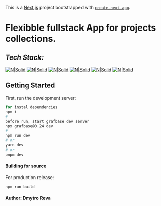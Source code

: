 This is a [Next.js](https://nextjs.org/) project bootstrapped with [`create-next-app`](https://github.com/vercel/next.js/tree/canary/packages/create-next-app).

# Flexibble fullstack App for projects collections.

## _Tech Stack:_

[![N|Solid](https://img.shields.io/badge/Typescript-orange.svg?style=for-the-badge&logo=Typescript&logoColor=white)](https://www.typescriptlang.org/)
[![N|Solid](https://img.shields.io/badge/Tailwind-hotpink.svg?style=for-the-badge&logo=Tailwind&logoColor=white)](https://tailwindcss.com/)   [![N|Solid](https://img.shields.io/badge/next-%2320232a.svg?style=for-the-badge&logo=react&logoColor=%2361DAFB)](https://nextjs.org/) [![N|Solid](https://img.shields.io/badge/next-auth-%2320232a.svg?style=for-the-badge&logo=react&logoColor=%2361DAFB)](https://next-auth.js.org/) [![N|Solid](https://img.shields.io/badge/cloudinary-%238DD6F9.svg?style=for-the-badge&logo=webpack&logoColor=black)](https://cloudinary.com/) 
[![N|Solid](https://img.shields.io/badge/grafbase-blueviolet.svg?style=for-the-badge&logo=Grafbase&logoColor=white)](https://grafbase.com/) 

## Getting Started

First, run the development server:

```bash
for instal dependencies
npm i
#
before run, start grafbase dev server
npx grafbase@0.24 dev
#
npm run dev
# or
yarn dev
# or
pnpm dev
```


#### Building for source

For production release:

```sh
npm run build
```

#### Author: Dmytro Reva


